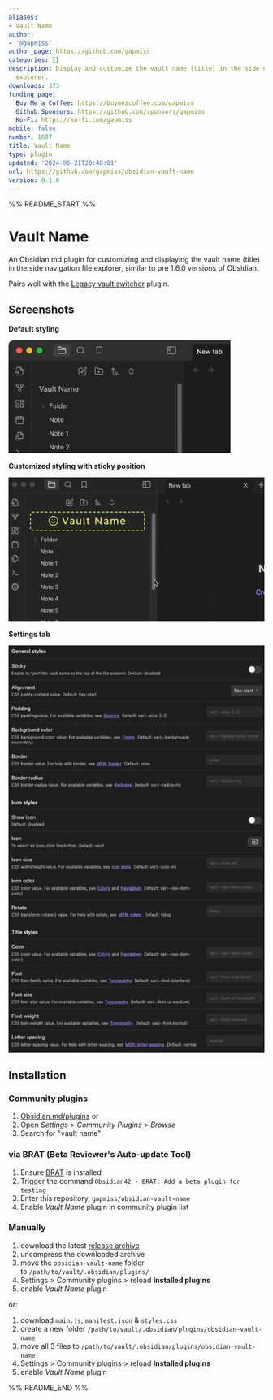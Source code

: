 ```yaml
---
aliases:
- Vault Name
author:
- '@gapmiss'
author_page: https://github.com/gapmiss
categories: []
description: Display and customize the vault name (title) in the side navigation file
  explorer.
downloads: 373
funding_page:
  Buy Me a Coffee: https://buymeacoffee.com/gapmiss
  Github Sponsors: https://github.com/sponsors/gapmiss
  Ko-Fi: https://ko-fi.com/gapmiss
mobile: false
number: 1697
title: Vault Name
type: plugin
updated: '2024-05-21T20:48:01'
url: https://github.com/gapmiss/obsidian-vault-name
version: 0.1.0
---
```


%% README_START %%

# Vault Name

An Obsidian.md plugin for customizing and displaying the vault name (title) in the side navigation file explorer, similar to pre 1.6.0 versions of Obsidian.

Pairs well with the [Legacy vault switcher](https://github.com/Quorafind/Obsidian-Legacy-Vault-Switcher) plugin.

## Screenshots

**Default styling**

![](https://raw.githubusercontent.com/gapmiss/obsidian-vault-name/HEAD/resources/Vault-Name-Obsidian-v1.6.0-2024-05-20-19.43.44.png)

**Customized styling with sticky position**

![](https://raw.githubusercontent.com/gapmiss/obsidian-vault-name/HEAD/resources/Vault-Name-Obsidian-v1.6.0-2024-05-20-19.50.49.gif)

**Settings tab**

![](https://raw.githubusercontent.com/gapmiss/obsidian-vault-name/HEAD/resources/Vault-Name-Obsidian-v1.6.0-2024-05-20-19.19.05.png)

## Installation

### Community plugins

1. [Obsidian.md/plugins](https://obsidian.md/plugins?id=vault-name) or
2. Open *Settings* > *Community Plugins* > *Browse*
3. Search for "vault name"

### via BRAT (Beta Reviewer's Auto-update Tool)

1. Ensure [BRAT](https://github.com/TfTHacker/obsidian42-brat) is installed
2. Trigger the command `Obsidian42 - BRAT: Add a beta plugin for testing`
3. Enter this repository, `gapmiss/obsidian-vault-name`
4. Enable _Vault Name_ plugin in community plugin list

### Manually

1. download the latest [release archive](https://github.com/gapmiss/obsidian-vault-name/releases/)
2. uncompress the downloaded archive
3. move the `obsidian-vault-name` folder to `/path/to/vault/.obsidian/plugins/`
4. Settings > Community plugins > reload **Installed plugins**
5. enable _Vault Name_ plugin

or:

1. download `main.js`, `manifest.json` & `styles.css`
2. create a new folder `/path/to/vault/.obsidian/plugins/obsidian-vault-name`
3. move all 3 files to `/path/to/vault/.obsidian/plugins/obsidian-vault-name`
4. Settings > Community plugins > reload **Installed plugins**
5. enable _Vault Name_ plugin

%% README_END %%